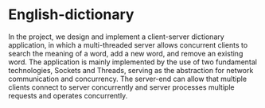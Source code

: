 # English-dictionary

In the project, we design and implement a client-server dictionary application, in which a multi-threaded server allows concurrent clients to search the meaning of a word, add a new word, and remove an existing word. The application is mainly implemented by the use of two fundamental technologies, Sockets and Threads, serving as the abstraction for network communication and concurrency. The server-end can allow that multiple clients connect to server concurrently and server processes multiple requests and operates concurrently.
